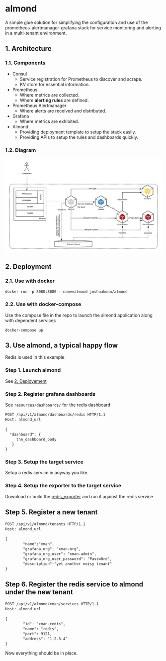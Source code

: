 # almond

A simple glue solution for simplifying the configuration and use of the 
prometheus-alertmanager-grafana stack for service monitoring and alerting
in a multi-tenant environment.

## 1. Architecture

### 1.1. Components

* Consul
  * Service registration for Prometheus to discover and scrape.
  * KV store for essential information.
* Prometheus
  * Where metrics are collected.
  * Where __alerting rules__ are defined.
* Prometheus Alertmanager
  * Where alerts are received and distributed.
* Grafana
  * Where metrics are exhibited.
* Almond
  * Providing deployment template to setup the stack easily.
  * Providing APIs to setup the rules and dashboards quickly.

### 1.2. Diagram 

![arch](docs/images/almond-arch-PoC.png)

## 2. Deployment

### 2.1. Use with docker
```
docker run -p 8080:8080 --name=almond joshuakwan/almond
```

### 2.2. Use with docker-compose

Use the compose file in the repo to launch the almond application along with dependent services
```
docker-compose up
```

## 3. Use almond, a typical happy flow

Redis is used in this example.

### Step 1. Launch almond

See [2. Deployement](##2.-Deployment)

### Step 2. Register grafana dashboards

See `resources/dashboards/` for the redis dashboard

```
POST /api/v1/almond/dashboards/redis HTTP/1.1
Host: almond_url

{
  "dashboard": {
     the_dashboard_body
   }
}
```

### Step 3. Setup the target service

Setup a redis service in anyway you like.

### Step 4. Setup the exporter to the target service

Download or build the [redis_exporter](https://github.com/oliver006/redis_exporter) and run it against the redis 
service

## Step 5. Register a new tenant

```
POST /api/v1/almond/tenants HTTP/1.1
Host: almond_url

{ 
		"name":"xman",
		"grafana_org": "xman-org",
		"grafana_org_user": "xman-admin",
		"grafana_org_user_password": "Passw0rd",
		"description":"yet another noisy tenant"
}
```

## Step 6. Register the redis service to almond under the new tenant

```
POST /api/v1/almond/xman/services HTTP/1.1
Host: almond_url

{ 
    	"id": "xman-redis",
    	"name": "redis",
    	"port": 9121,
    	"address": "1.2.3.4"
}
```

Now everything should be in place.
